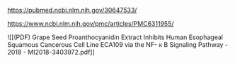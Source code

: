 
https://pubmed.ncbi.nlm.nih.gov/30647533/

https://www.ncbi.nlm.nih.gov/pmc/articles/PMC6311955/

![[(PDF) Grape Seed Proanthocyanidin Extract Inhibits Human Esophageal Squamous Cancerous Cell Line ECA109 via the NF- κ B Signaling Pathway - 2018 - MI2018-3403972.pdf]]
